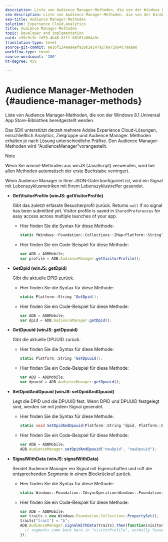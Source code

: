 ```yaml
---
description: Liste von Audience Manager-Methoden, die von der Windows 8.1 Universal App Store-Bibliothek bereitgestellt werden.
seo-description: Liste von Audience Manager-Methoden, die von der Windows 8.1 Universal App Store-Bibliothek bereitgestellt werden.
seo-title: Audience Manager-Methoden
solution: Experience Cloud,Analytics
title: Audience Manager-Methoden
topic: Developer and implementation
uuid: e39c9c3e-fd53-4b46-8fff-88101a064a9c
translation-type: tm+mt
source-git-commit: ae16f224eeaeefa29b2e1479270a72694c79aaa0
workflow-type: tm+mt
source-wordcount: '280'
ht-degree: 45%

---
```



# Audience Manager-Methoden {#audience-manager-methods}

Liste von Audience Manager-Methoden, die von der Windows 8.1 Universal App Store-Bibliothek bereitgestellt werden.

Das SDK unterstützt derzeit mehrere Adobe Experience Cloud-Lösungen, einschließlich Analytics, Zielgruppe und Audience Manager. Methoden erhalten je nach Lösung unterschiedliche Präfixe. Den Audience Manager-Methoden wird &quot;AudienceManager&quot;vorangestellt.

>[!NOTE]
>
>Wenn Sie winmd-Methoden aus winJS (JavaScript) verwenden, wird bei allen Methoden automatisch der erste Buchstabe verringert.

Wenn Audience Manager in Ihrer JSON-Datei konfiguriert ist, wird ein Signal mit Lebenszyklusmetriken mit Ihrem Lebenszyklustreffer gesendet.

* **GetVisitorProfile (winJS: getVisitorProfile)**

   Gibt das zuletzt erfasste Besucherprofil zurück. Returns `null` if no signal has been submitted yet. Visitor profile is saved in `SharedPreferences` for easy access across multiple launches of your app.

   * Hier finden Sie die Syntax für diese Methode:

      ```csharp
      static fWindows::Foundation::Collections::IMap<Platform::String^, Platform::Object^> ^GetVisitorProfile();
      ```

   * Hier finden Sie ein Code-Beispiel für diese Methode:

      ```js
      var ADB = ADBMobile; 
      var profile = ADB.AudienceManager.getVisitorProfile();
      ```

* **GetDpid (winJS: getDpid)**

   Gibt die aktuelle DPID zurück.

   * Hier finden Sie die Syntax für diese Methode:

      ```csharp
      static Platform::String ^GetDpid();
      ```

   * Hier finden Sie ein Code-Beispiel für diese Methode:

      ```js
      var ADB = ADBMobile; 
      var dpid = ADB.AudienceManager.getDpid();
      ```

* **GetDpuuid (winJS: getDpuuid)**

   Gibt die aktuelle DPUUID zurück.

   * Hier finden Sie die Syntax für diese Methode:

      ```csharp
      static Platform::String ^GetDpuuid();
      ```

   * Hier finden Sie ein Code-Beispiel für diese Methode:

      ```js
      var ADB = ADBMobile; 
      var dpuuid = ADB.AudienceManager.getDpuuid();
      ```

* **SetDpidAndDpuuid (winJS: setDpidAndDpuuid)**

   Legt die DPID und die DPUUID fest. Wenn DPID und DPUUID festgelegt sind, werden sie mit jedem Signal gesendet.

   * Hier finden Sie die Syntax für diese Methode:

      ```csharp
      static void SetDpidAndDpuuid(Platform::String ^dpid, Platform::String ^dpuuid); 
      ```

   * Hier finden Sie ein Code-Beispiel für diese Methode:

      ```js
      var ADB = ADBMobile; 
      ADB.AudienceManager.setDpidAndDpuuid("newDpid", "newDpuuid");
      ```

* **SignalWithData (winJS: signalWithData)**

   Sendet Audience Manager ein Signal mit Eigenschaften und ruft die entsprechenden Segmente in einem Blockrückruf zurück.

   * Hier finden Sie die Syntax für diese Methode:

      ```csharp
      static Windows::Foundation::IAsyncOperation<Windows::Foundation::Collections::IMap<Platform::String^, Platform::Object> > ^SignalWithData(Windows::Foundation::Collections::IMap<Platform::String^, Platform::Object^> ^data);
      ```

   * Hier finden Sie ein Code-Beispiel für diese Methode:

      ```js
      var ADB = ADBMobile; 
      var traits = new Windows.Foundation.Collections.PropertySet(); 
      traits["trait"] = "b"; 
      ADB.AudienceManager.signalWithData(traits).then(function(visitorProfile) { 
        // segments come back here in "visitorProfile", normally found in the "segs" object of your json 
      }); 
      ```

